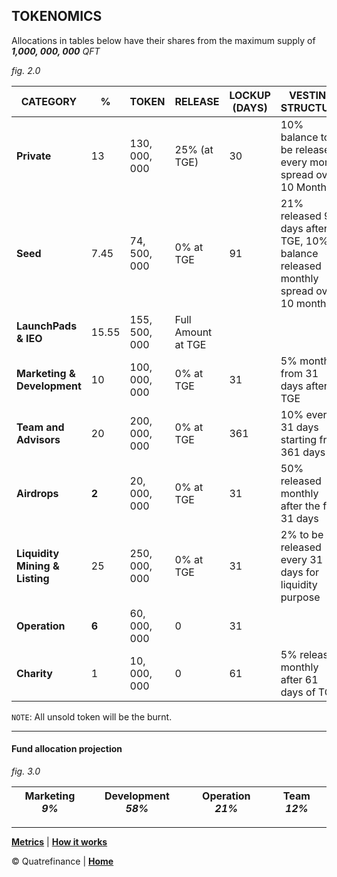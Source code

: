 

## TOKENOMICS

Allocations in tables below have their shares from the maximum supply of _**1,000, 000, 000**_ _QFT_

_fig. 2.0_

**CATEGORY** | **%** | **TOKEN** | **RELEASE** | **LOCKUP** (DAYS) | **VESTING STRUCTURE**
------------ | ----- | --------- | ----------- | ----------------- | -----------------------
**Private** | 13 | 130, 000, 000 | 25% (at TGE) | 30 | 10% balance to be released every month spread over 10 Months
**Seed** | 7.45 | 74, 500, 000 | 0% at TGE | 91 | 21% released 91 days after TGE, 10% of balance released monthly spread over 10 months
**LaunchPads & IEO** | 15.55 | 155, 500, 000 | Full Amount at TGE |  |  
**Marketing & Development** | 10 | 100, 000, 000 | 0% at TGE | 31 | 5% monthly from 31 days after TGE
**Team and Advisors** | 20 | 200, 000, 000 | 0% at TGE | 361 | 10% every 31 days starting from 361 days
**Airdrops** | **2** | 20, 000, 000 | 0% at TGE | 31 | 50% released monthly after the first 31 days
**Liquidity Mining & Listing** | 25 | 250, 000, 000 | 0% at TGE | 31 | 2% to be released every 31 days for liquidity purpose
**Operation** | **6** | 60, 000, 000 | 0 | 31 | | after TGE, 4% will be released monthly
**Charity** | 1 | 10, 000, 000 | 0 | 61 | 5% released monthly after 61 days of TGE


`NOTE`: All unsold token will be the burnt.

-----------------------------


#### Fund allocation projection
_fig. 3.0_

**Marketing** _9%_ | **Development** _58%_ | **Operation** _21%_ | **Team** _12%_
------------------ | --------------------- | ------------------- | -------------- 

-----------------------------------




**[Metrics](https://github.com/Quatre-Finance/Q-paper/blob/main/q_token/Q_tokenMetrics.md)** | **[How it works](https://github.com/Quatre-Finance/Q-paper/blob/main/q_token/how_it_works.md)**

:copyright: Quatrefinance | **[Home](https://github.com/Quatre-Finance/Q-paper#concept-overview)**
